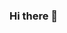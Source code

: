 ### Hi there 👋

<!--
**KisAaki/KisAaki** is a ✨ _special_ ✨ repository because its `README.md` (this file) appears on your GitHub profile.

Here are some ideas to get you started:

- 🔭 I’m currently working on games, code and so on
- 🌱 I’m currently learning the data structure
- 👯 I’m looking to collaborate on next day
- 🤔 I’m looking for help with nothing
- 💬 Ask me about everything maybe?
- 📫 How to reach me: 2112273866@qq.com
- 😄 Pronouns: ...
- ⚡ Fun fact: ...
-->
